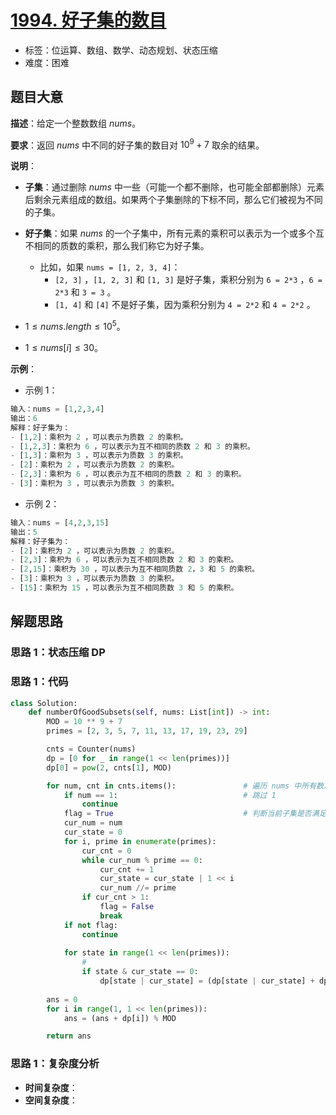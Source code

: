 # [1994. 好子集的数目](https://leetcode.cn/problems/the-number-of-good-subsets/)

- 标签：位运算、数组、数学、动态规划、状态压缩
- 难度：困难

## 题目大意

**描述**：给定一个整数数组 $nums$。

**要求**：返回 $nums$ 中不同的好子集的数目对 $10^9 + 7$ 取余的结果。

**说明**：

- **子集**：通过删除 $nums$ 中一些（可能一个都不删除，也可能全部都删除）元素后剩余元素组成的数组。如果两个子集删除的下标不同，那么它们被视为不同的子集。
  
- **好子集**：如果 $nums$ 的一个子集中，所有元素的乘积可以表示为一个或多个互不相同的质数的乘积，那么我们称它为好子集。
  - 比如，如果 `nums = [1, 2, 3, 4]`：
    - `[2, 3]` ，`[1, 2, 3]` 和 `[1, 3]` 是好子集，乘积分别为 `6 = 2*3` ，`6 = 2*3` 和 `3 = 3` 。
    - `[1, 4]` 和 `[4]` 不是好子集，因为乘积分别为 `4 = 2*2` 和 `4 = 2*2` 。

- $1 \le nums.length \le 10^5$。
- $1 \le nums[i] \le 30$。

**示例**：

- 示例 1：

```Python
输入：nums = [1,2,3,4]
输出：6
解释：好子集为：
- [1,2]：乘积为 2 ，可以表示为质数 2 的乘积。
- [1,2,3]：乘积为 6 ，可以表示为互不相同的质数 2 和 3 的乘积。
- [1,3]：乘积为 3 ，可以表示为质数 3 的乘积。
- [2]：乘积为 2 ，可以表示为质数 2 的乘积。
- [2,3]：乘积为 6 ，可以表示为互不相同的质数 2 和 3 的乘积。
- [3]：乘积为 3 ，可以表示为质数 3 的乘积。
```

- 示例 2：

```Python
输入：nums = [4,2,3,15]
输出：5
解释：好子集为：
- [2]：乘积为 2 ，可以表示为质数 2 的乘积。
- [2,3]：乘积为 6 ，可以表示为互不相同质数 2 和 3 的乘积。
- [2,15]：乘积为 30 ，可以表示为互不相同质数 2，3 和 5 的乘积。
- [3]：乘积为 3 ，可以表示为质数 3 的乘积。
- [15]：乘积为 15 ，可以表示为互不相同质数 3 和 5 的乘积。
```

## 解题思路

### 思路 1：状态压缩 DP



### 思路 1：代码

```Python
class Solution:
    def numberOfGoodSubsets(self, nums: List[int]) -> int:
        MOD = 10 ** 9 + 7
        primes = [2, 3, 5, 7, 11, 13, 17, 19, 23, 29]

        cnts = Counter(nums)
        dp = [0 for _ in range(1 << len(primes))]
        dp[0] = pow(2, cnts[1], MOD)

        for num, cnt in cnts.items():               # 遍历 nums 中所有数及其频数
            if num == 1:                            # 跳过 1
                continue
            flag = True                             # 判断当前子集是否满足互不相同的质数相乘
            cur_num = num
            cur_state = 0
            for i, prime in enumerate(primes):
                cur_cnt = 0
                while cur_num % prime == 0:
                    cur_cnt += 1
                    cur_state = cur_state | 1 << i
                    cur_num //= prime
                if cur_cnt > 1:
                    flag = False
                    break
            if not flag:
                continue
            
            for state in range(1 << len(primes)):
                # 
                if state & cur_state == 0:
                    dp[state | cur_state] = (dp[state | cur_state] + dp[state] * cnts[num]) % MOD
            
        ans = 0
        for i in range(1, 1 << len(primes)):
            ans = (ans + dp[i]) % MOD

        return ans
```

### 思路 1：复杂度分析

- **时间复杂度**：
- **空间复杂度**：
